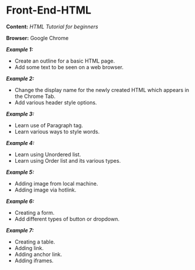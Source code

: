 # Front-End-HTML
**Content:** *HTML Tutorial for beginners*

**Browser:** Google Chrome

***Example 1:***
* Create an outline for a basic HTML page.
* Add some text to be seen on a web browser. 

***Example 2:***
* Change the display name for the newly created HTML which appears in the Chrome Tab.
* Add various header style options. 

***Example 3:***
* Learn use of Paragraph tag.
* Learn various ways to style words.

***Example 4:***
* Learn using Unordered list.
* Learn using Order list and its various types.  

***Example 5:***
* Adding image from local machine.
* Adding image via hotlink. 

***Example 6:***
* Creating a form.
* Add different types of button or dropdown. 

***Example 7:***
* Creating a table.
* Adding link.
* Adding anchor link.
* Adding iframes.